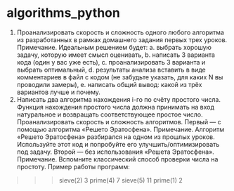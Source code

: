 # algorithms_python

1. Проанализировать скорость и сложность одного любого алгоритма из разработанных в рамках домашнего задания первых трех уроков.
Примечание. Идеальным решением будет:
a. выбрать хорошую задачу, которую имеет смысл оценивать,
b. написать 3 варианта кода (один у вас уже есть),
c. проанализировать 3 варианта и выбрать оптимальный,
d. результаты анализа вставить в виде комментариев в файл с кодом (не забудьте указать, для каких N вы проводили замеры),
e. написать общий вывод: какой из трёх вариантов лучше и почему.
2. Написать два алгоритма нахождения i-го по счёту простого числа. Функция нахождения простого числа должна принимать на вход натуральное и возвращать соответствующее простое число. Проанализировать скорость и сложность алгоритмов.
Первый — с помощью алгоритма «Решето Эратосфена».
Примечание. Алгоритм «Решето Эратосфена» разбирался на одном из прошлых уроков. Используйте этот код и попробуйте его улучшить/оптимизировать под задачу.
Второй — без использования «Решета Эратосфена».
Примечание. Вспомните классический способ проверки числа на простоту.
Пример работы программ:
>>> sieve(2)
3
>>> prime(4)
7
>>> sieve(5)
11
>>> prime(1)
2
